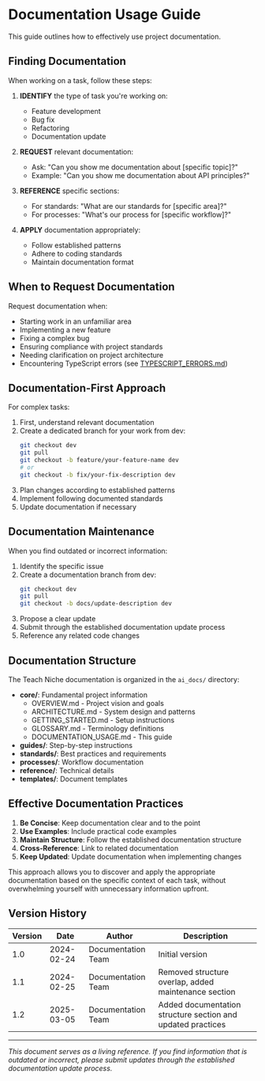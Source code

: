 # Documentation Usage Guide

This guide outlines how to effectively use project documentation.

## Finding Documentation

When working on a task, follow these steps:

1. **IDENTIFY** the type of task you're working on:
   - Feature development
   - Bug fix
   - Refactoring
   - Documentation update

2. **REQUEST** relevant documentation:
   - Ask: "Can you show me documentation about [specific topic]?"
   - Example: "Can you show me documentation about API principles?"

3. **REFERENCE** specific sections:
   - For standards: "What are our standards for [specific area]?"
   - For processes: "What's our process for [specific workflow]?"

4. **APPLY** documentation appropriately:
   - Follow established patterns
   - Adhere to coding standards
   - Maintain documentation format

## When to Request Documentation

Request documentation when:
- Starting work in an unfamiliar area
- Implementing a new feature
- Fixing a complex bug
- Ensuring compliance with project standards
- Needing clarification on project architecture
- Encountering TypeScript errors (see [TYPESCRIPT_ERRORS.md](../guides/development/TYPESCRIPT_ERRORS.md))

## Documentation-First Approach

For complex tasks:
1. First, understand relevant documentation
2. Create a dedicated branch for your work from dev:
   ```bash
   git checkout dev
   git pull
   git checkout -b feature/your-feature-name dev
   # or
   git checkout -b fix/your-fix-description dev
   ```
3. Plan changes according to established patterns
4. Implement following documented standards
5. Update documentation if necessary

## Documentation Maintenance

When you find outdated or incorrect information:
1. Identify the specific issue
2. Create a documentation branch from dev:
   ```bash
   git checkout dev
   git pull
   git checkout -b docs/update-description dev
   ```
3. Propose a clear update
4. Submit through the established documentation update process
5. Reference any related code changes

## Documentation Structure

The Teach Niche documentation is organized in the `ai_docs/` directory:

- **core/**: Fundamental project information
  - OVERVIEW.md - Project vision and goals
  - ARCHITECTURE.md - System design and patterns
  - GETTING_STARTED.md - Setup instructions
  - GLOSSARY.md - Terminology definitions
  - DOCUMENTATION_USAGE.md - This guide
- **guides/**: Step-by-step instructions
- **standards/**: Best practices and requirements
- **processes/**: Workflow documentation
- **reference/**: Technical details
- **templates/**: Document templates

## Effective Documentation Practices

1. **Be Concise**: Keep documentation clear and to the point
2. **Use Examples**: Include practical code examples
3. **Maintain Structure**: Follow the established documentation structure
4. **Cross-Reference**: Link to related documentation
5. **Keep Updated**: Update documentation when implementing changes

This approach allows you to discover and apply the appropriate documentation based on the specific context of each task, without overwhelming yourself with unnecessary information upfront.

## Version History

| Version | Date | Author | Description |
|---------|------|--------|-------------|
| 1.0 | 2024-02-24 | Documentation Team | Initial version |
| 1.1 | 2024-02-25 | Documentation Team | Removed structure overlap, added maintenance section |
| 1.2 | 2025-03-05 | Documentation Team | Added documentation structure section and updated practices |

---

*This document serves as a living reference. If you find information that is outdated or incorrect, please submit updates through the established documentation update process.*
